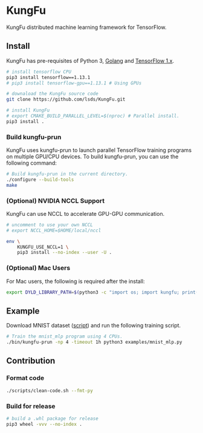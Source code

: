 # KungFu

KungFu distributed machine learning framework for TensorFlow.

## Install

KungFu has pre-requisites of Python 3, [Golang](https://golang.org/dl/) and [TensorFlow 1.x](https://www.tensorflow.org/install/pip#older-versions-of-tensorflow).

```bash
# install tensorflow CPU
pip3 install tensorflow==1.13.1
# pip3 install tensorflow-gpu==1.13.1 # Using GPUs

# downaload the KungFu source code
git clone https://github.com/lsds/KungFu.git

# install KungFu
# export CMAKE_BUILD_PARALLEL_LEVEL=$(nproc) # Parallel install.
pip3 install .
```

### Build kungfu-prun

KungFu uses kungfu-prun to launch parallel TensorFlow training programs on multiple GPU/CPU devices.
To build kungfu-prun, you can use the following command:

```bash
# Build kungfu-prun in the current directory.
./configure --build-tools
make
```

### (Optional) NVIDIA NCCL Support

KungFu can use NCCL to accelerate GPU-GPU communication.

```bash
# uncomment to use your own NCCL
# export NCCL_HOME=$HOME/local/nccl

env \
    KUNGFU_USE_NCCL=1 \
    pip3 install --no-index --user -U .
```

### (Optional) Mac Users

For Mac users, the following is required after the install:

```bash
export DYLD_LIBRARY_PATH=$(python3 -c "import os; import kungfu; print(os.path.dirname(kungfu.__file__))")
```

## Example

Download MNIST dataset ([script](scripts/download-mnist.sh)) and run the following training script.

```bash
# Train the mnist_mlp program using 4 CPUs.
./bin/kungfu-prun -np 4 -timeout 1h python3 examples/mnist_mlp.py
```

## Contribution

### Format code

```bash
./scripts/clean-code.sh --fmt-py
```

### Build for release

```bash
# build a .whl package for release
pip3 wheel -vvv --no-index .
```
